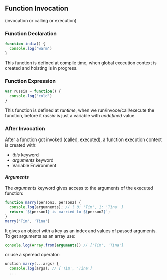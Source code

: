 ## Function Invocation
(invocation or calling or execution)

### Function Declaration
```js
function india() {
  console.log('warm')
}
```
This function is defined at compile time, when global execution context is
created and hoisting is in progress.

### Function Expression
```js
var russia = function() {
  console.log('cold')
}
```
This function is defined at *runtime*, when we run/invoce/call/execute
the function, before it *russia* is just a variable with *undefined* value.

### After Invocation
After a function got invoked (called, executed), a function execution context is created with:
- *this* keyword
- *arguments* keyword
- Variable Environment

#### *Arguments*
The *arguments* keyword gives access to the arguments of the executed function:
```js
function marry(person1, person2) {
  console.log(argumnents); // { 0: 'Tim', 1: 'Tina' }
  return `${person1} is married to ${person2}`; 
}
marry('Tim', 'Tina')
```
It gives an object with a key as an index and values of passed arguments.
To get arguments as an array use:
```js
console.log(Array.from(arguments)) // ['Tim', 'Tina']
```
or use a speread operator:
```js
unction marry(...args) {
  console.log(args); // ['Tim', 'Tina']
  ...
```
